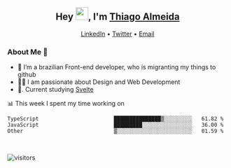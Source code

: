 

<h2 align="center">Hey <img src="https://github.com/TheDudeThatCode/TheDudeThatCode/blob/master/Assets/Hi.gif" width="29px">, I'm <a href="https://www.linkedin.com/in/thiago-almeida-69785569/">Thiago Almeida</a></h2>
<p align="center">
  <a href="https://www.linkedin.com/in/thiago-almeida-69785569/">LinkedIn</a> •
  <a href="https://twitter.com/thiagoloal">Twitter</a> •
  <a href="mailto:thiagoloal@gmail.com">Email</a>
</p>

### About Me 🚀
- 🌱  I’m a brazilian Front-end developer, who is migranting my things to github</br>
- 👨‍💻  I am passionate about Design and Web Development</br>
- 📖. Current studying [Svelte](https://svelte.dev/)

<!-- ![Thiago Almeida github stats](https://github-readme-stats.vercel.app/api?username=thiagoloal&show_icons=true&hide_border=true)&nbsp;&nbsp; -->

📊 This week I spent my time working on
<!--START_SECTION:waka-->

```text
TypeScript                        ███████████████▒░░░░░░░░░   61.82 %
JavaScript                        █████████░░░░░░░░░░░░░░░░   36.00 %
Other                             ▒░░░░░░░░░░░░░░░░░░░░░░░░   01.59 %
```

<!--END_SECTION:waka-->

<br />

![visitors](https://visitor-badge.laobi.icu/badge?page_id=thiagoloal.thiagoloal)
